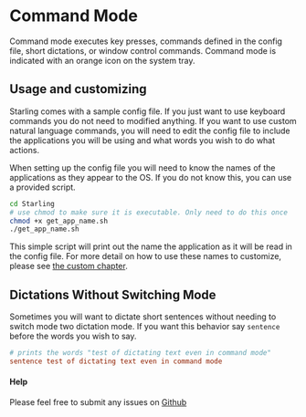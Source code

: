 # Command Mode
Command mode executes key presses, commands defined in the config file,  short dictations, or window control commands. Command mode is indicated with an orange icon on the system tray.

## Usage and customizing
Starling comes with a sample config file. If you just want to use keyboard commands you do not need to modified anything. If you want to use custom natural language commands, you will need to edit the config file to include the applications you will be using and what words you wish to do what actions.

When setting up the config file  you will need to know the names of the applications as they appear to the OS. If you do not know this, you can use a provided script.
```bash
cd Starling
# use chmod to make sure it is executable. Only need to do this once
chmod +x get_app_name.sh
./get_app_name.sh
```
This simple script  will print out the name the application as it will be read in the config file. For more detail on how to use these names to customize, please see [the custom chapter](custom.md).

## Dictations Without Switching Mode
 Sometimes you will want to dictate short sentences without needing to switch mode two dictation mode. If you want this behavior say `sentence`  before the words you wish to say.
 ```toml
 # prints the words "test of dictating text even in command mode"
sentence test of dictating text even in command mode
 ```

#### Help
Please feel free to submit any issues on [Github](https://github.com/C-Loftus/Starling/issues)



